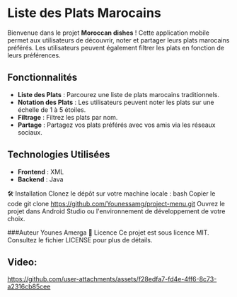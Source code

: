 # Liste des Plats Marocains

Bienvenue dans le projet **Moroccan dishes** ! Cette application mobile permet aux utilisateurs de découvrir, noter et partager leurs plats marocains préférés. Les utilisateurs peuvent également filtrer les plats en fonction de leurs préférences.

## Fonctionnalités

- **Liste des Plats** : Parcourez une liste de plats marocains traditionnels.
- **Notation des Plats** : Les utilisateurs peuvent noter les plats sur une échelle de 1 à 5 étoiles.
- **Filtrage** : Filtrez les plats par nom.
- **Partage** : Partagez vos plats préférés avec vos amis via les réseaux sociaux.

## Technologies Utilisées

- **Frontend** : XML
- **Backend** : Java

🛠️ Installation Clonez le dépôt sur votre machine locale :
bash Copier le code git clone https://github.com/Younessamg/project-menu.git Ouvrez le projet dans Android Studio ou l'environnement de développement de votre choix.

###Auteur Younes Amerga
📄 Licence Ce projet est sous licence MIT. Consultez le fichier LICENSE pour plus de détails.

## Video:
https://github.com/user-attachments/assets/f28edfa7-fd4e-4ff6-8c73-a2316cb85cee
